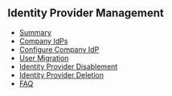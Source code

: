 ## Identity Provider Management

- [Summary](./01.%20Summary.md)
- [Company IdPs](./02.%20Company%20IdPs.md)
- [Configure Company IdP](./02.%20Configure%20Company%20IdP.md)
- [User Migration](./03.%20User%20Migration.md)
- [Identity Provider Disablement](./05.%20Disable%20Identity%20Provider.md)
- [Identity Provider Deletion](./04.%20Identity%20Provider%20Deletion.md)
- [FAQ](./04.%20FAQ.md)

<br>
<br>

